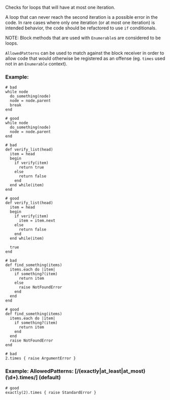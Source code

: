 Checks for loops that will have at most one iteration.

A loop that can never reach the second iteration is a possible error in the code.
In rare cases where only one iteration (or at most one iteration) is intended behavior,
the code should be refactored to use `if` conditionals.

NOTE: Block methods that are used with `Enumerable`s are considered to be loops.

`AllowedPatterns` can be used to match against the block receiver in order to allow
code that would otherwise be registered as an offense (eg. `times` used not in an
`Enumerable` context).

### Example:
    # bad
    while node
      do_something(node)
      node = node.parent
      break
    end

    # good
    while node
      do_something(node)
      node = node.parent
    end

    # bad
    def verify_list(head)
      item = head
      begin
        if verify(item)
          return true
        else
          return false
        end
      end while(item)
    end

    # good
    def verify_list(head)
      item = head
      begin
        if verify(item)
          item = item.next
        else
          return false
        end
      end while(item)

      true
    end

    # bad
    def find_something(items)
      items.each do |item|
        if something?(item)
          return item
        else
          raise NotFoundError
        end
      end
    end

    # good
    def find_something(items)
      items.each do |item|
        if something?(item)
          return item
        end
      end
      raise NotFoundError
    end

    # bad
    2.times { raise ArgumentError }

### Example: AllowedPatterns: [/(exactly|at_least|at_most)\(\d+\)\.times/] (default)

    # good
    exactly(2).times { raise StandardError }